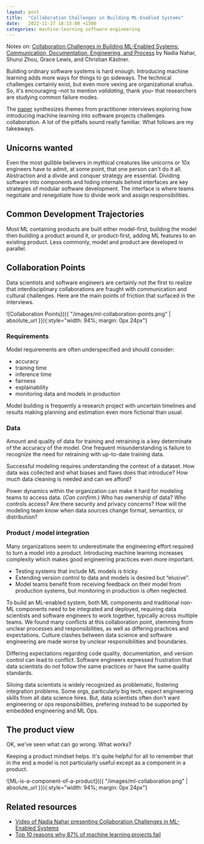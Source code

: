 ```yaml
---
layout: post
title:  "Collaboration Challenges in Building ML-Enabled Systems"
date:   2022-11-27 18:15:00 +1300
categories: machine-learning software-engineering
---
```


Notes on: [Collaboration Challenges in Building ML-Enabled Systems: Communication, Documentation, Engineering, and Process][1] by Nadia Nahar, Shurui Zhou, Grace Lewis, and Christian Kästner.

Building ordinary software systems is hard enough. Introducing machine learning adds more ways for things to go sideways. The technical challenges certainly exist, but even more vexing are organizational snafus. So, it's encouraging –not to mention _validating_, thank you– that researchers are studying common failure modes.

The [paper][1] synthesizes themes from practitioner interviews exploring how introducing machine learning into software projects challenges collaboration. A lot of the pitfalls sound really familiar. What follows are my takeaways.


## Unicorns wanted

Even the most gullible believers in mythical creatures like unicorns or 10x engineers have to admit, at some point, that one person can't do it all. Abstraction and a divide and conquer strategy are essential. Dividing software into components and hiding internals behind interfaces are key strategies of modular software development. The interface is where teams negotiate and renegotiate how to divide work and assign responsibilities.


## Common Development Trajectories

Most ML containing products are built either model-first, building the model then building a product around it, or product-first, adding ML features to an existing product. Less commonly, model and product are developed in parallel.


## Collaboration Points

Data scientists and software engineers are certainly not the first to realize that interdisciplinary collaborations are fraught with communication and cultural challenges. Here are the main points of friction that surfaced in the interviews.

![Collaboration Points]({{ "/images/ml-collaboration-points.png" | absolute_url }}){:style="width: 94%; margin: 0px 24px"}


### Requirements

Model requirements are often underspecified and should consider:

- accuracy
- training time
- inference time
- fairness
- explainability
- monitoring data and models in production

Model building is frequently a research project with uncertain timelines and results making planning and estimation even more fictional than usual.


### Data

Amount and quality of data for training and retraining is a key determinate of the accuracy of the model. One frequent misunderstanding is failure to recognize the need for retraining with up-to-date training data.

Successful modeling requires understanding the context of a dataset. How data was collected and what biases and flaws does that introduce? How much data cleaning is needed and can we afford?

Power dynamics within the organization can make it hard for modeling teams to access data. (_Can confirm._) Who has ownership of data? Who controls access? Are there security and privacy concerns? How will the modeling team know when data sources change format, semantics, or distribution?


### Product / model integration

Many organizations seem to underestimate the engineering effort required to turn a model into a product. Introducing machine learning increases complexity which makes good engineering practices even more important.

- Testing systems that include ML models is tricky.
- Extending version control to data and models is desired but “elusive”.
- Model teams benefit from receiving feedback on their model from production systems, but monitoring in production is often neglected.

To build an ML-enabled system, both ML components and traditional non-ML components need to be integrated and deployed, requiring data scientists and software engineers to work together, typically across multiple teams. We found many conflicts at this collaboration point, stemming from unclear processes and responsibilities, as well as differing practices and expectations. Culture clashes between data science and software engineering are made worse by unclear responsibilities and boundaries.

Differing expectations regarding code quality, documentation, and version control can lead to conflict. Software engineers expressed frustration that data scientists do not follow the same practices or have the same quality standards.

Siloing data scientists is widely recognized as problematic, fostering integration problems. Some orgs, particularly big tech, expect engineering skills from all data science hires. But, data scientists often don't want engineering or ops responsibilities, prefering instead to be supported by embedded engineering and ML Ops.


## The product view

OK, we've seen what can go wrong. What works?

Keeping a product mindset helps. It's quite helpful for all to remember that in the end a model is not particularly useful except as a component in a product.

![ML-is-a-component-of-a-product]({{ "/images/ml-collaboration.png" | absolute_url }}){:style="width: 94%; margin: 0px 24px"}


## Related resources

- [Video of Nadia Nahar presenting Collaboration Challenges in ML-Enabled Systems][3]
- [Top 10 reasons why 87% of machine learning projects fail][4]


[1]: https://arxiv.org/pdf/2110.10234.pdf
[2]: https://www.youtube.com/watch?v=EwJ1Hx4F6DY
[3]: https://www.youtube.com/watch?v=FKdVSNfnD_M
[4]: https://towardsai.net/p/machine-learning/top-10-reasons-why-87-of-machine-learning-projects-fail
